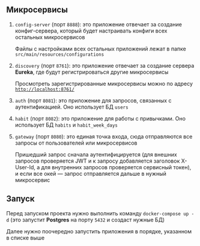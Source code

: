 ## Микросервисы

1. `config-server` (порт `8888`): это приложение отвечает за создание конфиг-сервера, который будет настраивать конфиги всех остальных микросервисов

   Файлы с настройками всех остальных приложений лежат в папке `src/main/resources/configurations`

2. `discovery` (порт `8761`): это приложение отвечает за создание сервера **Eureka**, где будут регистрироваться другие микросервисы

   Просмотреть зарегистрированные микросервисы можно по адресу [`http://localhost:8761/`](http://localhost:8761/)

3. `auth` (порт `8081`): это приложение для запросов, связанных с аутентификацией. Оно использует БД `users`

4. `habit` (порт `8082`): это приложение для работы с привычками. Оно использует БД `habits` и `habit_week_days`

5. `gateway` (порт `8080`): это единая точка входа, сюда отправляются все запросы от пользователей или микросервисов

   Пришедший запрос сначала аутентифицируется (для внешних запросов проверяется JWT и к запросу добавляется заголовок X-User-Id, а для внутренних запросов проверяется сервисный токен), и если все окей — запрос отправляется дальше в нужный микросервис

## Запуск

Перед запуском проекта нужно выполнить команду `docker-compose up -d` (это запустит **Postgres** на порту `5432` и создаст нужные БД)

Далее нужно поочередно запустить приложения в порядке, указанном в списке выше
